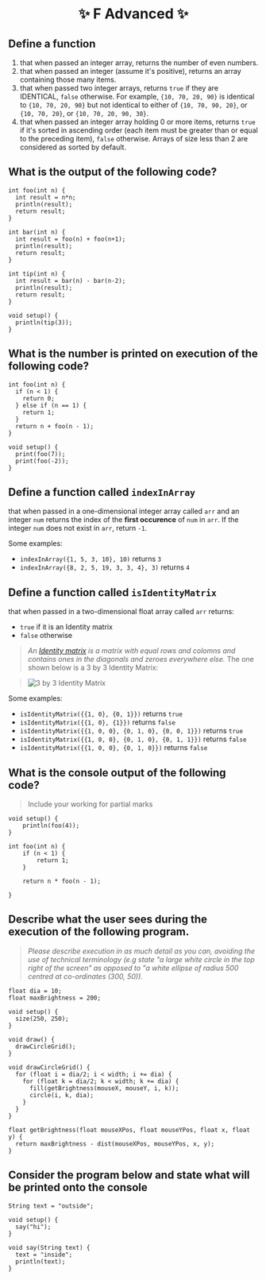 <h1 align="center"> ✨ F Advanced ✨ </h1>

## Define a function

1. that when passed an integer array, returns the number of even numbers.
2. that when passed an integer (assume it's positive), returns an array containing those many items.
3. that when passed two integer arrays, returns `true` if they are IDENTICAL, `false` otherwise. For example, `{10, 70, 20, 90}` is identical to `{10, 70, 20, 90}` but not identical to either of `{10, 70, 90, 20}`, or `{10, 70, 20}`, or `{10, 70, 20, 90, 30}`.
4. that when passed an integer array holding 0 or more items, returns `true` if it's sorted in ascending order (each item must be greater than or equal to the preceding item), `false` otherwise. Arrays of size less than 2 are considered as sorted by default.


## What is the output of the following code?

```processing
int foo(int n) {
  int result = n*n;
  println(result);
  return result;
}

int bar(int n) {
  int result = foo(n) + foo(n+1);
  println(result);
  return result;
}

int tip(int n) {
  int result = bar(n) - bar(n-2);
  println(result);
  return result;
}

void setup() {
  println(tip(3));
}
```
 
## What is the number is printed on execution of the following code?

```processing
int foo(int n) {
  if (n < 1) {
    return 0;
  } else if (n == 1) {
    return 1;
  }
  return n + foo(n - 1);
}

void setup() {
  print(foo(7));
  print(foo(-2));
}
```

## Define a function called `indexInArray` 
that when passed in a one-dimensional integer array called `arr` and an integer `num` returns the index of the **first occurence** of `num` in `arr`.
If the integer `num` does not exist in `arr`, return `-1`.

Some examples:

- `indexInArray({1, 5, 3, 10}, 10)` returns `3` 
- `indexInArray({8, 2, 5, 19, 3, 3, 4}, 3)` returns `4` 

## Define a function called `isIdentityMatrix`
that when passed in a two-dimensional float array called `arr` returns:
- `true` if it is an Identity matrix
- `false` otherwise

> *An [Identity matrix](https://en.wikipedia.org/wiki/Identity_matrix) is a matrix with equal rows and colomns and  contains ones in the diagonals and zeroes everywhere else.*
> The one shown below is a 3 by 3 Identity Matrix:

> ![3 by 3 Identity Matrix](https://upload.wikimedia.org/wikipedia/commons/3/3d/Math_identify_matrix_3x3.png)

Some examples:

- `isIdentityMatrix({{1, 0}, {0, 1}})` returns `true`
- `isIdentityMatrix({{1, 0}, {1}})` returns `false`
- `isIdentityMatrix({{1, 0, 0}, {0, 1, 0}, {0, 0, 1}})` returns `true`
- `isIdentityMatrix({{1, 0, 0}, {0, 1, 0}, {0, 1, 1}})` returns `false`
- `isIdentityMatrix({{1, 0, 0}, {0, 1, 0}})` returns `false`

## What is the console output of the following code?

> Include your working for partial marks

```processing
void setup() {
    println(foo(4));
}

int foo(int n) {
    if (n < 1) {
        return 1;
    }

    return n * foo(n - 1);

}
```

## Describe what the user sees during the execution of the following program. 

> *Please describe execution in as much detail as you can, avoiding the use of technical terminology (e.g state "a large white circle in the top right of the screen" as opposed to "a white ellipse of radius 500 centred at co-ordinates (300, 50)).*


```processing
float dia = 10;
float maxBrightness = 200;

void setup() {
  size(250, 250);
}

void draw() {
  drawCircleGrid();
}

void drawCircleGrid() {
  for (float i = dia/2; i < width; i += dia) {
    for (float k = dia/2; k < width; k += dia) {
      fill(getBrightness(mouseX, mouseY, i, k));
      circle(i, k, dia);
    }
  }
}

float getBrightness(float mouseXPos, float mouseYPos, float x, float y) {
  return maxBrightness - dist(mouseXPos, mouseYPos, x, y);
}
```

## Consider the program below and state what will be printed onto the console

```processing
String text = "outside";

void setup() {
  say("hi");
}

void say(String text) {
  text = "inside";
  println(text);
}
```
